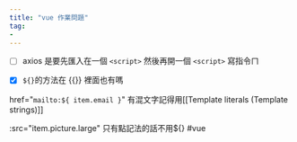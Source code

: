 ```yaml
---
title: "vue 作業問題"
tag: 
- 
---
```

- [ ] axios 是要先匯入在一個 `<script>` 然後再開一個 `<script>` 寫指令ㄇ
- [x] `${}`的方法在 {{}} 裡面也有嗎


href="`mailto:${ item.email }`" 有混文字記得用[[Template literals (Template strings)]]

:src="item.picture.large" 只有點記法的話不用${}
#vue 